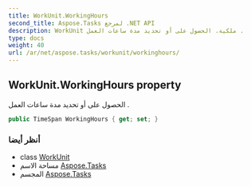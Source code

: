 ```yaml
---
title: WorkUnit.WorkingHours
second_title: Aspose.Tasks لمرجع .NET API
description: WorkUnit ملكية. الحصول على أو تحديد مدة ساعات العمل .
type: docs
weight: 40
url: /ar/net/aspose.tasks/workunit/workinghours/
---
```

## WorkUnit.WorkingHours property

الحصول على أو تحديد مدة ساعات العمل .

```csharp
public TimeSpan WorkingHours { get; set; }
```

### أنظر أيضا

* class [WorkUnit](../)
* مساحة الاسم [Aspose.Tasks](../../workunit/)
* المجسم [Aspose.Tasks](../../../)


